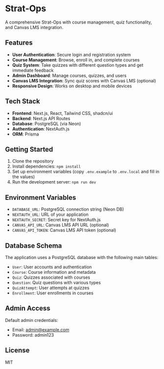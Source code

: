 # Strat-Ops

A comprehensive Strat-Ops with course management, quiz functionality, and Canvas LMS integration.

## Features

- **User Authentication**: Secure login and registration system
- **Course Management**: Browse, enroll in, and complete courses
- **Quiz System**: Take quizzes with different question types and get immediate feedback
- **Admin Dashboard**: Manage courses, quizzes, and users
- **Canvas LMS Integration**: Sync quiz scores with Canvas LMS (optional)
- **Responsive Design**: Works on desktop and mobile devices

## Tech Stack

- **Frontend**: Next.js, React, Tailwind CSS, shadcn/ui
- **Backend**: Next.js API Routes
- **Database**: PostgreSQL (via Neon)
- **Authentication**: NextAuth.js
- **ORM**: Prisma

## Getting Started

1. Clone the repository
2. Install dependencies: `npm install`
3. Set up environment variables (copy `.env.example` to `.env.local` and fill in the values)
4. Run the development server: `npm run dev`

## Environment Variables

- `DATABASE_URL`: PostgreSQL connection string (Neon DB)
- `NEXTAUTH_URL`: URL of your application
- `NEXTAUTH_SECRET`: Secret key for NextAuth.js
- `CANVAS_API_URL`: Canvas LMS API URL (optional)
- `CANVAS_API_TOKEN`: Canvas LMS API token (optional)

## Database Schema

The application uses a PostgreSQL database with the following main tables:

- `User`: User accounts and authentication
- `Course`: Course information and metadata
- `Quiz`: Quizzes associated with courses
- `Question`: Quiz questions with various types
- `QuizAttempt`: User attempts at quizzes
- `Enrollment`: User enrollments in courses

## Admin Access

Default admin credentials:
- Email: admin@example.com
- Password: admin123

## License

MIT